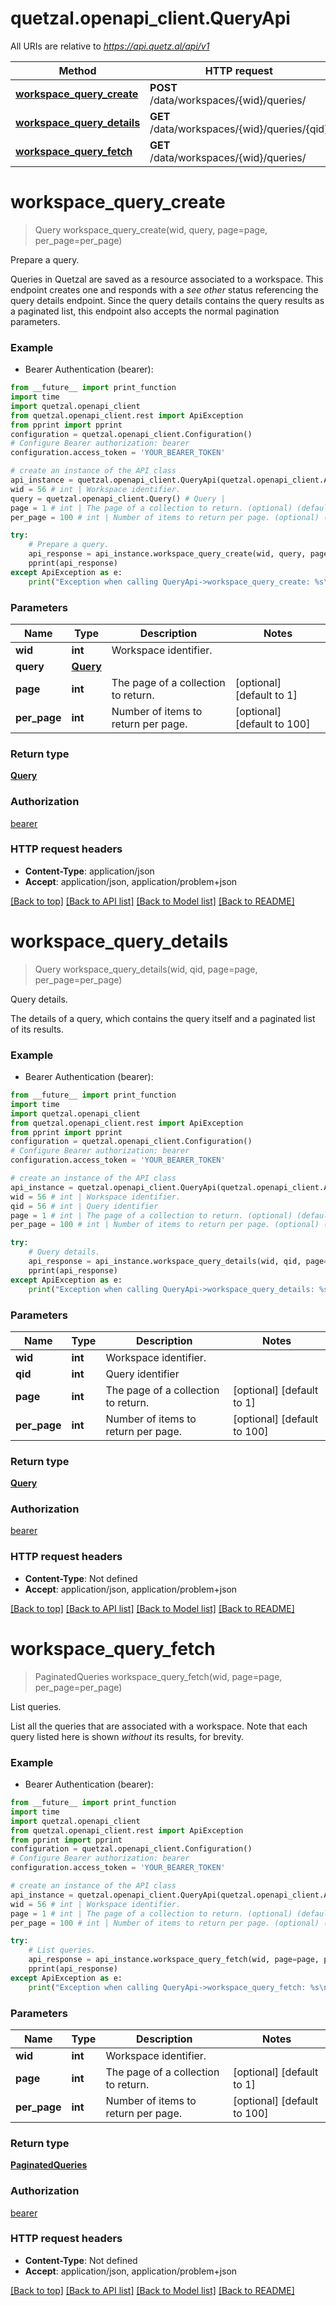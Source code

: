 # quetzal.openapi_client.QueryApi

All URIs are relative to *https://api.quetz.al/api/v1*

Method | HTTP request | Description
------------- | ------------- | -------------
[**workspace_query_create**](QueryApi.md#workspace_query_create) | **POST** /data/workspaces/{wid}/queries/ | Prepare a query.
[**workspace_query_details**](QueryApi.md#workspace_query_details) | **GET** /data/workspaces/{wid}/queries/{qid} | Query details.
[**workspace_query_fetch**](QueryApi.md#workspace_query_fetch) | **GET** /data/workspaces/{wid}/queries/ | List queries.


# **workspace_query_create**
> Query workspace_query_create(wid, query, page=page, per_page=per_page)

Prepare a query.

Queries in Quetzal are saved as a resource associated to a workspace. This endpoint creates one and responds with a _see other_ status referencing the query details endpoint.  Since the query details contains the query results as a paginated list, this endpoint also accepts the normal pagination parameters.

### Example

* Bearer Authentication (bearer):
```python
from __future__ import print_function
import time
import quetzal.openapi_client
from quetzal.openapi_client.rest import ApiException
from pprint import pprint
configuration = quetzal.openapi_client.Configuration()
# Configure Bearer authorization: bearer
configuration.access_token = 'YOUR_BEARER_TOKEN'

# create an instance of the API class
api_instance = quetzal.openapi_client.QueryApi(quetzal.openapi_client.ApiClient(configuration))
wid = 56 # int | Workspace identifier.
query = quetzal.openapi_client.Query() # Query | 
page = 1 # int | The page of a collection to return. (optional) (default to 1)
per_page = 100 # int | Number of items to return per page. (optional) (default to 100)

try:
    # Prepare a query.
    api_response = api_instance.workspace_query_create(wid, query, page=page, per_page=per_page)
    pprint(api_response)
except ApiException as e:
    print("Exception when calling QueryApi->workspace_query_create: %s\n" % e)
```

### Parameters

Name | Type | Description  | Notes
------------- | ------------- | ------------- | -------------
 **wid** | **int**| Workspace identifier. | 
 **query** | [**Query**](Query.md)|  | 
 **page** | **int**| The page of a collection to return. | [optional] [default to 1]
 **per_page** | **int**| Number of items to return per page. | [optional] [default to 100]

### Return type

[**Query**](Query.md)

### Authorization

[bearer](../README.md#bearer)

### HTTP request headers

 - **Content-Type**: application/json
 - **Accept**: application/json, application/problem+json

[[Back to top]](#) [[Back to API list]](../README.md#documentation-for-api-endpoints) [[Back to Model list]](../README.md#documentation-for-models) [[Back to README]](../README.md)

# **workspace_query_details**
> Query workspace_query_details(wid, qid, page=page, per_page=per_page)

Query details.

The details of a query, which contains the query itself and a paginated list of its results.

### Example

* Bearer Authentication (bearer):
```python
from __future__ import print_function
import time
import quetzal.openapi_client
from quetzal.openapi_client.rest import ApiException
from pprint import pprint
configuration = quetzal.openapi_client.Configuration()
# Configure Bearer authorization: bearer
configuration.access_token = 'YOUR_BEARER_TOKEN'

# create an instance of the API class
api_instance = quetzal.openapi_client.QueryApi(quetzal.openapi_client.ApiClient(configuration))
wid = 56 # int | Workspace identifier.
qid = 56 # int | Query identifier
page = 1 # int | The page of a collection to return. (optional) (default to 1)
per_page = 100 # int | Number of items to return per page. (optional) (default to 100)

try:
    # Query details.
    api_response = api_instance.workspace_query_details(wid, qid, page=page, per_page=per_page)
    pprint(api_response)
except ApiException as e:
    print("Exception when calling QueryApi->workspace_query_details: %s\n" % e)
```

### Parameters

Name | Type | Description  | Notes
------------- | ------------- | ------------- | -------------
 **wid** | **int**| Workspace identifier. | 
 **qid** | **int**| Query identifier | 
 **page** | **int**| The page of a collection to return. | [optional] [default to 1]
 **per_page** | **int**| Number of items to return per page. | [optional] [default to 100]

### Return type

[**Query**](Query.md)

### Authorization

[bearer](../README.md#bearer)

### HTTP request headers

 - **Content-Type**: Not defined
 - **Accept**: application/json, application/problem+json

[[Back to top]](#) [[Back to API list]](../README.md#documentation-for-api-endpoints) [[Back to Model list]](../README.md#documentation-for-models) [[Back to README]](../README.md)

# **workspace_query_fetch**
> PaginatedQueries workspace_query_fetch(wid, page=page, per_page=per_page)

List queries.

List all the queries that are associated with a workspace. Note that each query listed here is shown _without_ its results, for brevity.

### Example

* Bearer Authentication (bearer):
```python
from __future__ import print_function
import time
import quetzal.openapi_client
from quetzal.openapi_client.rest import ApiException
from pprint import pprint
configuration = quetzal.openapi_client.Configuration()
# Configure Bearer authorization: bearer
configuration.access_token = 'YOUR_BEARER_TOKEN'

# create an instance of the API class
api_instance = quetzal.openapi_client.QueryApi(quetzal.openapi_client.ApiClient(configuration))
wid = 56 # int | Workspace identifier.
page = 1 # int | The page of a collection to return. (optional) (default to 1)
per_page = 100 # int | Number of items to return per page. (optional) (default to 100)

try:
    # List queries.
    api_response = api_instance.workspace_query_fetch(wid, page=page, per_page=per_page)
    pprint(api_response)
except ApiException as e:
    print("Exception when calling QueryApi->workspace_query_fetch: %s\n" % e)
```

### Parameters

Name | Type | Description  | Notes
------------- | ------------- | ------------- | -------------
 **wid** | **int**| Workspace identifier. | 
 **page** | **int**| The page of a collection to return. | [optional] [default to 1]
 **per_page** | **int**| Number of items to return per page. | [optional] [default to 100]

### Return type

[**PaginatedQueries**](PaginatedQueries.md)

### Authorization

[bearer](../README.md#bearer)

### HTTP request headers

 - **Content-Type**: Not defined
 - **Accept**: application/json, application/problem+json

[[Back to top]](#) [[Back to API list]](../README.md#documentation-for-api-endpoints) [[Back to Model list]](../README.md#documentation-for-models) [[Back to README]](../README.md)

